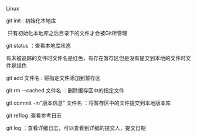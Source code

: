 Linux

git init : 初始化本地库

​	只有初始化本地库之后目录下的文件才会被Git所管理

git status ：查看本地库状态 

​	有未被追踪的文件时文件名是红色，有存在暂存区但是没有提交到本地的文件时文件是绿色

git add 文件名 : 将指定文件添加到暂存区

git rm --cached 文件名 ：删除缓存区中的指定文件

 git commit -m"版本信息" 文件名 ：将暂存区中的文件提交到本地版本库

git reflog :查看参考日志

git log ：查看详细日志，可以查看到详细的提交人，提交日期
